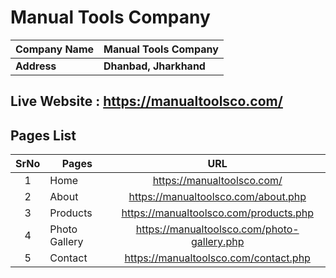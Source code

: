 # Manual Tools Company


<b> Company Name | <b>   Manual Tools Company
:--|:--|
<b>Address | <b> Dhanbad, Jharkhand

## Live Website : https://manualtoolsco.com/

## Pages List

SrNo | Pages | URL 
:---:|----------------------|:---:|
1 | Home | https://manualtoolsco.com/
2 | About | https://manualtoolsco.com/about.php
3 | Products | https://manualtoolsco.com/products.php
4 | Photo Gallery | https://manualtoolsco.com/photo-gallery.php
5 | Contact | https://manualtoolsco.com/contact.php
<br>
